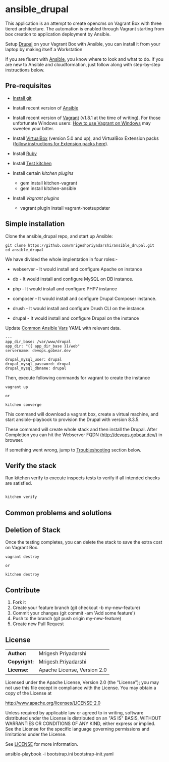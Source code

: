 # ansible_drupal

This application is an attempt to create opencms on Vagrant Box with three tiered architecture. The automation is enabled through Vagrant starting from box creation to application deployment by Ansible. 

Setup [Drupal](https://www.drupal.org/)  on your Vagrant Box with Ansible, you can install it from your laptop by making itself a Workstation

If you are fluent with [Ansible](http://docs.ansible.com/ansible/intro_getting_started.html), you know where to look and what to do. If you are new to Ansible and cloudformation, just follow along with step-by-step instructions below.


## Pre-requisites
* [Install git](https://git-scm.com/downloads)

* Install recent version of [Ansible](http://docs.ansible.com/ansible/intro_installation.html)

* Install recent version of [Vagrant](https://www.vagrantup.com/docs/installation/)
(v1.8.1 at the time of writing). For those unfortunate Windows users: [How to use Vagrant on Windows](http://tech.osteel.me/posts/2015/01/25/how-to-use-vagrant-on-windows.html) may sweeten your bitter.

* Install [VirtualBox](https://www.virtualbox.org/wiki/Downloads) (version 5.0 and up), and
VirtualBox Extension packs ([follow instructions for Extension packs
here](https://www.virtualbox.org/manual/ch01.html#intro-installing)).

* Install [Ruby](https://www.ruby-lang.org/en/documentation/installation/)

* Install [Test kitchen](http://kitchen.ci)

* Install certain *kitchen plugins*
	* gem install kitchen-vagrant
	* gem install kitchen-ansible

* Install *Vagrant plugins*
	* vagrant plugin install vagrant-hostsupdater


## Simple installation

Clone the ansible_drupal repo, and start up Ansible:

```
git clone https://github.com/mrigeshpriyadarshi/ansible_drupal.git
cd ansible_drupal
```

We have divided the whole implentation in four roles:-

* webserver - It would install and configure Apache on instance

* db - It would install and configure MySQL on DB instance.

* php - It would install and configure PHP7 instance

* composer - It would install and configure Drupal Composer instance.

* drush - It would install and configure Drush CLI on the instance.

* drupal - It would install and configure Drupal on the instance


Update [Common Ansible Vars](./group_vars/common.yaml) YAML with relevant data.

```
---
app_dir_base: /var/www/drupal
app_dir: "{{ app_dir_base }}/web"
servername: devops.gobear.dev

drupal_mysql_user: drupal
drupal_mysql_password: drupal
drupal_mysql_dbname: drupal
```

Then, execute following commands for vagrant to create the instance

```
vagrant up

or 

kitchen converge
```

This command will download a vagrant box, create a virtual machine, and start ansible-playbook to provision the Drupal with version 8.3.5.


These command will create whole stack and then install the Drupal. After Completion you can hit the Webserver FQDN  (http://devops.gobear.dev/) in browser.

If something went wrong, jump to [Troubleshooting](https://github.com/mrigeshpriyadarshi/ansible_drupal#common-problems-and-solutions) section below.


## Verify the stack

Run kitchen verify to execute inspects tests to verify if all intended checks are satisfied.

```bash

kitchen verify

```


## Common problems and solutions

## Deletion of Stack

Once the testing completes, you can delete the stack to save the extra cost on Vagrant Box.

```
vagrant destroy

or

kitchen destroy
```


## Contribute

1. Fork it
1. Create your feature branch (git checkout -b my-new-feature)
1. Commit your changes (git commit -am 'Add some feature')
1. Push to the branch (git push origin my-new-feature)
1. Create new Pull Request


## License

|  |  |
| ------ | --- |
| **Author:** | Mrigesh Priyadarshi |
| **Copyright:** | [Mrigesh Priyadarshi](mailto:mrigeshpriyadarshi@gmail.com) |
| **License:** | Apache License, Version 2.0 |

Licensed under the Apache License, Version 2.0 (the "License"); you may not use this file except in compliance with the License. You may obtain a copy of the License at

http://www.apache.org/licenses/LICENSE-2.0

Unless required by applicable law or agreed to in writing, software distributed under the License is distributed on an "AS IS" BASIS, WITHOUT WARRANTIES OR CONDITIONS OF ANY KIND, either express or implied. See the License for the specific language governing permissions and limitations under the License.

See [LICENSE](license) for more information.

ansible-playbook -i bootstrap.ini bootstrap-init.yaml
